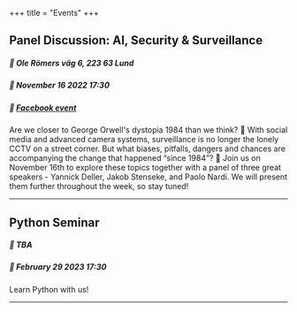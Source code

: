 +++
title = "Events"
+++

## Panel Discussion: AI, Security & Surveillance
##### :round_pushpin: **Ole Römers väg 6, 223 63 Lund**
##### :date: **November 16 2022 17:30**
##### :link: [Facebook event](https://fb.me/e/2LeSA3rPP)

Are we closer to George Orwell's dystopia 1984 than we think? 👀
With social media and advanced camera systems, surveillance is no longer the lonely CCTV on a street corner. But what biases, pitfalls, dangers and chances are accompanying the change that happened “since 1984”?
📣 Join us on November 16th to explore these topics together with a panel of three great speakers - Yannick Deller, Jakob Stenseke, and Paolo Nardi. We will present them further throughout the week, so stay tuned!

---

## Python Seminar
##### :round_pushpin: **TBA**
##### :date: **February 29 2023 17:30**
Learn Python with us!

---
